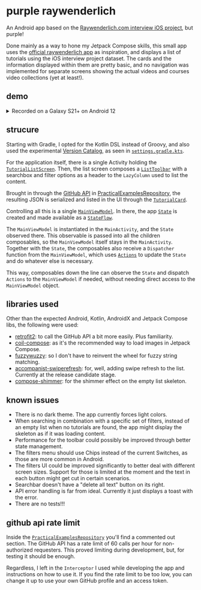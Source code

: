 # purple raywenderlich
An Android app based on the [Raywenderlich.com interview iOS project](https://github.com/raywenderlich/ios-interview/tree/master/Practical%20Example), but purple! 

Done mainly as a way to hone my Jetpack Compose skills, this small app uses the [official raywenderlich app](https://play.google.com/store/apps/details?id=com.razeware.emitron) as inspiration, and displays a list of tutorials using the iOS interview project dataset. The cards and the information displayed within them are pretty basic, and no navigation was implemented for separate screens showing the actual videos and courses video collections (yet at least!).

## demo

<details>
  <summary>Recorded on a Galaxy S21+ on Android 12</summary>

https://user-images.githubusercontent.com/29930410/149681830-abdeb34d-68c3-4b1c-a6df-d6e1362137c5.mp4

</details>

## strucure

Starting with Gradle, I opted for the Kotlin DSL instead of Groovy, and also used the experimental [Version Catalog](https://docs.gradle.org/current/userguide/platforms.html), as seen in [`settings.gradle.kts`](https://github.com/gabrielbunselmeyer/raywenderlich-compose/blob/main/settings.gradle.kts).

For the application itself, there is a single Activity holding the [`TutorialListScreen`](https://github.com/gabrielbunselmeyer/raywenderlich-compose/blob/main/app/src/main/java/com/gabrielbunselmeyer/raywenderlichcomposeviewer/ui/tutorialfeed/TutorialListScreen.kt). Then, the list screen composes a [`ListToolbar`](https://github.com/gabrielbunselmeyer/raywenderlich-compose/blob/main/app/src/main/java/com/gabrielbunselmeyer/raywenderlichcomposeviewer/ui/tutorialfeed/ListToolbar.kt) with a searchbox and filter options as a header to the `LazyColumn` used to list the content.

Brought in through the [GitHub API](https://docs.github.com/en/rest) in [PracticalExamplesRepository](https://github.com/gabrielbunselmeyer/raywenderlich-compose/blob/main/app/src/main/java/com/gabrielbunselmeyer/raywenderlichcomposeviewer/data/PracticalExamplesRepository.kt), the resulting JSON is serialized and listed in the UI through the [`TutorialCard`](https://github.com/gabrielbunselmeyer/raywenderlich-compose/blob/main/app/src/main/java/com/gabrielbunselmeyer/raywenderlichcomposeviewer/ui/tutorialfeed/TutorialCard.kt).

Controlling all this is a single [`MainViewModel`](https://github.com/gabrielbunselmeyer/raywenderlich-compose/blob/main/app/src/main/java/com/gabrielbunselmeyer/raywenderlichcomposeviewer/ui/MainViewModel.kt). In there, the app [`State`](https://github.com/gabrielbunselmeyer/raywenderlich-compose/blob/main/app/src/main/java/com/gabrielbunselmeyer/raywenderlichcomposeviewer/ui/State.kt) is created and made available as a [`StateFlow`](https://developer.android.com/kotlin/flow/stateflow-and-sharedflow).

The `MainViewModel` is instantiated in the `MainActivity`, and the `State` observed there. This observable is passed into all the children composables, so the `MainViewModel` itself stays in the `MainActivity`. Together with the `State`, the composables also receive a `Dispatcher` function from the `MainViewModel`, which uses [`Actions`](https://github.com/gabrielbunselmeyer/raywenderlich-compose/blob/main/app/src/main/java/com/gabrielbunselmeyer/raywenderlichcomposeviewer/ui/model/Action.kt) to update the `State` and do whatever else is necessary.

This way, composables down the line can observe the `State` and dispatch `Actions` to the `MainViewModel` if needed, without needing direct access to the `MainViewModel` object.

## libraries used
Other than the expected Android, Kotlin, AndroidX and Jetpack Compose libs, the following were used:
- [retrofit2](https://square.github.io/retrofit/): to call the GitHub API a bit more easily. Plus familiarity.
- [coil-compose](https://coil-kt.github.io/coil/compose/): as it's the recommended way to load images in Jetpack Compose.
- [fuzzywuzzy](https://github.com/willowtreeapps/fuzzywuzzy-kotlin): so I don't have to reinvent the wheel for fuzzy string matching.
- [accompanist-swiperefresh](https://github.com/google/accompanist/tree/main/swiperefresh): for, well, adding swipe refresh to the list. Currently at the release candidate stage.
- [compose-shimmer](https://github.com/kazemihabib/compose-shimmer): for the shimmer effect on the empty list skeleton.

## known issues
- There is no dark theme. The app currently forces light colors.
- When searching in combination with a specific set of filters, instead of an empty list when no tutorials are found, the app might display the skeleton as if it was loading content.
- Performance for the toolbar could possibly be improved through better state management.
- The filters menu should use Chips instead of the current Switches, as those are more common in Android. 
- The filters UI could be improved significantly to better deal with different screen sizes. Support for those is limited at the moment and the text in each button might get cut in certain scenarios.
- Searchbar doesn't have a "delete all text" button on its right.
- API error handling is far from ideal. Currently it just displays a toast with the error.
- There are no tests!!!

## github api rate limit
Inside the [`PracticalExamplesRepository`](https://github.com/gabrielbunselmeyer/raywenderlich-compose/blob/main/app/src/main/java/com/gabrielbunselmeyer/raywenderlichcomposeviewer/data/PracticalExamplesRepository.kt) you'll find a commented out section. The GitHub API has a rate limit of 60 calls per hour for non-authorized requesters. This proved limiting during development, but, for testing it should be enough.

Regardless, I left in the `Interceptor` I used while developing the app and instructions on how to use it. If you find the rate limit to be too low, you can change it up to use your own GitHub profile and an access token.
